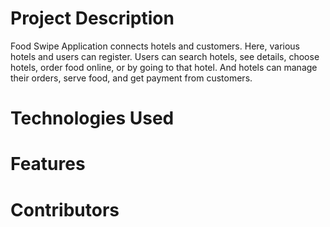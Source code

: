 # Project Description
Food Swipe Application connects hotels and customers. Here, various hotels and users can register. Users can search hotels, see details, choose hotels, order food online, or by going to that hotel. And hotels can manage their orders, serve food, and get payment from customers.

# Technologies Used


# Features



# Contributors
